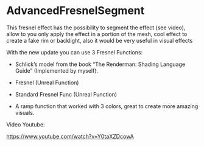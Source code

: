 # AdvancedFresnelSegment

This fresnel effect has the possibility to segment the effect (see video), allow to you only apply the effect in a portion of the mesh, cool effect to create a fake rim or backlight, also it would be very useful in visual effects

With the new update you can use 3 Fresnel Functions:

- Schlick’s model from the book “The Renderman: Shading Language Guide” (Implemented by myself).

- Fresnel (Unreal Function)

- Standard Fresnel Func (Unreal Function)

- A ramp function that worked with 3 colors, great to create more amazing visuals.

Video Youtube:

https://www.youtube.com/watch?v=Y0taXZDcowA
